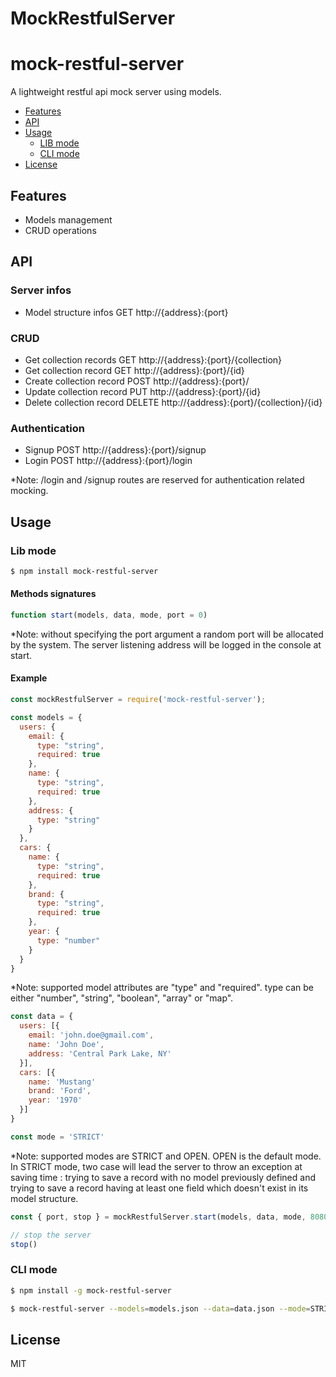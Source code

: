 # MockRestfulServer

mock-restful-server
==========

A lightweight restful api mock server using models. 

<!-- TOC -->

- [Features](#features)
- [API](#api)
- [Usage](#usage)
    - [LIB mode](#lib-mode)
    - [CLI mode](#cli-mode)
- [License](#license)

<!-- /TOC -->

## Features
- Models management
- CRUD operations

## API

### Server infos
- Model structure infos 
GET http://{address}:{port}

### CRUD
- Get collection records
GET http://{address}:{port}/{collection}
- Get collection record
GET http://{address}:{port}/{id}
- Create collection record
POST http://{address}:{port}/
- Update collection record
PUT http://{address}:{port}/{id}
- Delete collection record
DELETE http://{address}:{port}/{collection}/{id}

### Authentication
- Signup 
POST http://{address}:{port}/signup
- Login
POST http://{address}:{port}/login

*Note: /login and /signup routes are reserved for authentication related mocking. 

## Usage

### Lib mode

```sh
$ npm install mock-restful-server
```

#### Methods signatures
```js
function start(models, data, mode, port = 0)
```

*Note: without specifying the port argument a random port will be allocated by the system. The server listening address will be logged in the console at start.

#### Example
```js
const mockRestfulServer = require('mock-restful-server');
```

```js
const models = {
  users: {
    email: {
      type: "string",
      required: true
    },
    name: {
      type: "string",
      required: true
    },
    address: {
      type: "string"
    }
  },
  cars: {
    name: {
      type: "string",
      required: true
    },
    brand: {
      type: "string",
      required: true
    },
    year: {
      type: "number"
    }
  }
}
```

*Note: supported model attributes are "type" and "required". type can be either "number", "string", "boolean", "array" or "map".

```js
const data = {
  users: [{
    email: 'john.doe@gmail.com',
    name: 'John Doe',
    address: 'Central Park Lake, NY'
  }],
  cars: [{
    name: 'Mustang'
    brand: 'Ford',
    year: '1970'
  }]
}
```

```js
const mode = 'STRICT'
```

*Note: supported modes are STRICT and OPEN. OPEN is the default mode. In STRICT mode, two case will lead the server to throw an exception at saving time : trying to save a record with no model previously defined and trying to save a record having at least one field which doesn't exist in its model structure.

```js
const { port, stop } = mockRestfulServer.start(models, data, mode, 8080)
```

```js
// stop the server 
stop()
```
### CLI mode
```sh
$ npm install -g mock-restful-server
```

```sh
$ mock-restful-server --models=models.json --data=data.json --mode=STRICT --port=8080
```

## License

MIT

[npm-url]: https://www.npmjs.com/package/promise-parallelizer
